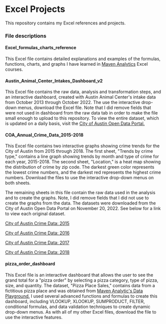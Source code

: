 # Excel Projects

This repository contains my Excel references and projects. 

### File descriptions

#### Excel_formulas_charts_reference
This Excel file contains detailed explanations and examples of the formulas, functions, charts, and graphs I have learned in [Maven Analytics](https://www.mavenanalytics.io) Excel courses. 

#### Austin_Animal_Center_Intakes_Dashboard_v2
This Excel file contains the raw data, analysis and transformation steps, and an interactive dashboard, created with Austin Animal Center's intake data from October 2013 through October 2022. The use the interactive drop-down menus, download the Excel file. Note that I did remove fields that were not used in dashboard from the raw data tab in order to make the file small enough to upload to this repository. To view the entire dataset, which is updated on a daily basis, visit the [City of Austin Open Data Portal.](https://data.austintexas.gov/Health-and-Community-Services/Austin-Animal-Center-Intakes/wter-evkm)

#### COA_Annual_Crime_Data_2015-2018
This Excel file contains two interactive graphs showing crime trends for the City of Austin from 2015 through 2018. The first sheet, "Trends by crime type," contains a line graph showing trends by month and type of crime for each year, 2015-2018. The second sheet, "Location," is a heat map showing the distribution of crime by zip code. The darkest green color represents the lowest crime numbers, and the darkest red represents the highest crime numbers. Download the files to use the interactive drop-down menus on both sheets. 

The remaining sheets in this file contain the raw data used in the analysis and to create the graphs. Note, I did remove fields that I did not use to create the graphs from the data. The datasets were downloaded from the City of Austin Open Data Portal on November 20, 2022. See below for a link to view each original dataset. 

[City of Austin Crime Data: 2015](https://data.austintexas.gov/Public-Safety/Annual-Crime-Dataset-2015/spbg-9v94)

[City of Austin Crime Data: 2016](https://data.austintexas.gov/Public-Safety/2016-Annual-Crime-Data/8iue-zpf6)

[City of Austin Crime Data: 2017](https://data.austintexas.gov/Public-Safety/2017-Annual-Crime/3t4q-mqs5)

[City of Austin Crime Data: 2018](https://data.austintexas.gov/Public-Safety/2018-Annual-Crime/pgvh-cpyq)

#### pizza_order_dashboard
This Excel file is an interactive dashboard that allows the user to see the grand total for a "pizza order" by selecting a pizza category, type of pizza, size, and quantity. The dataset, "Pizza Place Sales," contains data from a fictitious pizza place and was obtained from [Maven Analytic's Data Playground.](https://www.mavenanalytics.io/data-playground) I used several advanced functions and formulas to create this dashboard, including VLOOKUP, XLOOKUP, SUMPRODUCT, FILTER, conditional formulas, and data validation techniques to create dynamic drop-down menus. As with all of my other Excel files, download the file to use the interactive features. 
